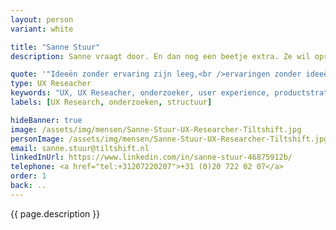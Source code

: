 ```yaml
---
layout: person
variant: white

title: "Sanne Stuur"
description: Sanne vraagt door. En dan nog een beetje extra. Ze wil oprecht snappen wat iemand bedoelt, wat het betekent en het waarom daar achter. Nieuwsgierig én professioneel. Met haar achtergrond als filosofe, programmeur en UX-er combineert ze disciplines als geen ander en is ze de ideale onderzoeker. Door haar ervaring als docent brengt ze mensen bij elkaar en kan ze perfect overbrengen. Als je echt wilt weten hoe het zit, dan is hier Sanne.

quote: '"Ideeën zonder ervaring zijn leeg,<br />ervaringen zonder ideeën zijn blind/"<br /><br /><small>vrij naar Immanuel Kant</small>'
type: UX Reseacher
keywords: "UX, UX Reseacher, onderzoeker, user experience, productstrateeg, user centered"
labels: [UX Research, onderzoeken, structuur]

hideBanner: true
image: /assets/img/mensen/Sanne-Stuur-UX-Researcher-Tiltshift.jpg
personImage: /assets/img/mensen/Sanne-Stuur-UX-Researcher-Tiltshift.jpg
email: sanne.stuur@tiltshift.nl
linkedInUrl: https://www.linkedin.com/in/sanne-stuur-46875912b/
telephone: <a href="tel:+31207220207">+31 (0)20 722 02 07</a>
order: 1
back: ..
---
```


{{ page.description }}
